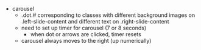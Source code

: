 - carousel
  - .dot.# corresponding to classes with different background images on
  .left-slide-content and different text on .right-slide-content
  - need to set up timer for carousel (7 or 8 seconds)
    - when dot or arrows are clicked, timer resets
  - carousel always moves to the right (up numerically)
  
